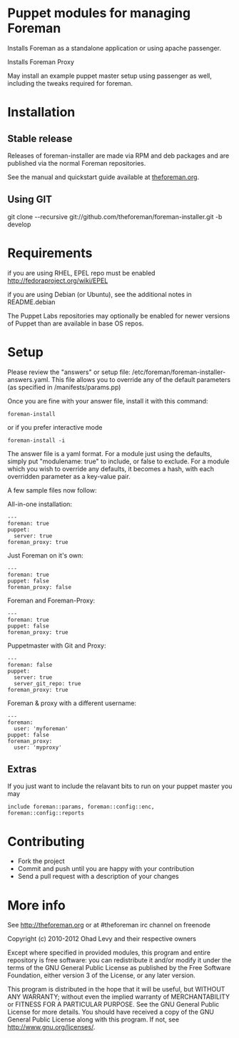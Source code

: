 # Puppet modules for managing Foreman

Installs Foreman as a standalone application or using apache passenger.

Installs Foreman Proxy

May install an example puppet master setup using passenger as well, including the tweaks required for foreman.


# Installation

## Stable release

Releases of foreman-installer are made via RPM and deb packages and are
published via the normal Foreman repositories.

See the manual and quickstart guide available at [theforeman.org](http://theforeman.org/).

## Using GIT

git clone --recursive git://github.com/theforeman/foreman-installer.git -b develop

# Requirements

if you are using RHEL, EPEL repo must be enabled <http://fedoraproject.org/wiki/EPEL>

if you are using Debian (or Ubuntu), see the additional notes in README.debian

The Puppet Labs repositories may optionally be enabled for newer versions of Puppet
than are available in base OS repos.

# Setup

Please review the "answers" or setup file: /etc/foreman/foreman-installer-answers.yaml. This file allows
you to override any of the default parameters (as specified in <module>/manifests/params.pp)

Once you are fine with your answer file, install it with this command:

    foreman-install

or if you prefer interactive mode

    foreman-install -i


The answer file is a yaml format. For a module just using the defaults, simply put
"modulename: true" to include, or false to exclude. For a module which you wish to
override any defaults, it becomes a hash, with each overridden parameter as a key-value
pair.

A few sample files now follow:

All-in-one installation:

    ---
    foreman: true
    puppet:
      server: true
    foreman_proxy: true

Just Foreman on it's own:

    ---
    foreman: true
    puppet: false
    foreman_proxy: false

Foreman and Foreman-Proxy:

    ---
    foreman: true
    puppet: false
    foreman_proxy: true

Puppetmaster with Git and Proxy:

    ---
    foreman: false
    puppet:
      server: true
      server_git_repo: true
    foreman_proxy: true

Foreman & proxy with a different username:

    ---
    foreman:
      user: 'myforeman'
    puppet: false
    foreman_proxy:
      user: 'myproxy'

Extras
------

If you just want to include the relavant bits to run on your puppet master you may

    include foreman::params, foreman::config::enc, foreman::config::reports

# Contributing

* Fork the project
* Commit and push until you are happy with your contribution
* Send a pull request with a description of your changes

# More info

See http://theforeman.org or at #theforeman irc channel on freenode

Copyright (c) 2010-2012 Ohad Levy and their respective owners

Except where specified in provided modules, this program and entire
repository is free software: you can redistribute it and/or modify
it under the terms of the GNU General Public License as published by
the Free Software Foundation, either version 3 of the License, or
any later version.

This program is distributed in the hope that it will be useful,
but WITHOUT ANY WARRANTY; without even the implied warranty of
MERCHANTABILITY or FITNESS FOR A PARTICULAR PURPOSE.  See the
GNU General Public License for more details.
You should have received a copy of the GNU General Public License
along with this program.  If not, see <http://www.gnu.org/licenses/>.
